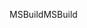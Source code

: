<span data-ttu-id="6e602-101">MSBuild</span><span class="sxs-lookup"><span data-stu-id="6e602-101">MSBuild</span></span>
